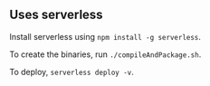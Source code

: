 ## Uses serverless

Install serverless using `npm install -g serverless`.

To create the binaries, run `./compileAndPackage.sh`.

To deploy, `serverless deploy -v`.

